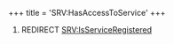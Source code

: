 +++
title = 'SRV:HasAccessToService'
+++

1.  REDIRECT
    [SRV:IsServiceRegistered](SRV:IsServiceRegistered "wikilink")